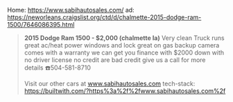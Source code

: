 Home: https://www.sabihautosales.com/
ad: https://neworleans.craigslist.org/ctd/d/chalmette-2015-dodge-ram-1500/7646086395.html
>**2015 Dodge Ram 1500 - $2,000 (chalmette la)**
>Very clean Truck runs great ac/heat power windows and lock great on gas backup camera comes with a warranty we can get you finance with $2000 down with no driver license no credit are bad credit give us a call for more details
>☎️504-581-8710
>
>Visit our other cars at www.sabihautosales.com
tech-stack: https://builtwith.com/?https%3a%2f%2fwww.sabihautosales.com%2f
